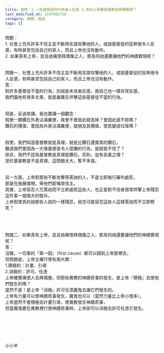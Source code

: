 ```yaml
---
title: 發問：1.一些基督徒的行為使人反感 2.為何上帝要使異教徒神蹟實現？
last_modified_at: 1547992720
category: 護教、福音
tags: []
---
```


問題：<br>1. 社會上充斥許多不信主並不斷用言語攻擊祂的人，或說基督徒的狂熱很令人反感，有時甚至包括自己的家人，而且上帝也沒有動作。<br>2. 如果真有上帝，並且祂痛恨拜偶像之人，那為何祂還要讓他們的神蹟實現呢？<br><!--more--><br><br>問題一、社會上充斥許多不信主並不斷用言語攻擊祂的人，或說基督徒的狂熱很令人反感，有時甚至包括自己的家人，而且上帝也沒有動作。<br>答：<br>對許多基督徒不當的行為，別說是未信者反感，我自己也一樣非常反感。<br>我們園地有很多文章，就是嚴厲在抨擊這些基督徒不當的行為。<br> <br><br>但是，反過來講，我也要講一個觀念：<br>假使一顆鑽石外表沾滿糞便，我會不會因此就丟掉？會因此就不撿嗎？<br>鑽石的價值，會因為外表沾滿糞便，就損及其價值，使其變成垃圾嗎？<br> <br><br>假使，我們知道基督教就是真理，就是比鑽石還寶貴的鑽石，<br>難道我們會因為一大堆基督徒令人噁爛的行為，就說我不信了？<br>除非，我們不認為基督教是真理是鑽石，否則，豈有丟棄之理？<br>至於基督教是不是真理，這問題太大，暫不多提。<br> <br><br>另一方面，上帝對那些不斷攻擊辱罵祂的人，不是立即施行審判處死，<br>那是在施展憐憫，等他們能悔改信主。<br>其實，上帝容忍人咒罵祂而不立即處死這些人，也正是對不信者很常抨擊上帝殘忍這件事一個很大的駁斥。<br>上帝假使真的祂那些人說的一樣殘忍，祂怎可能容忍這些人這樣罵祂而不立即劈死？<br> <br><br><br><br>問題二、如果真有上帝，並且祂痛恨拜偶像之人，那為何祂還要讓他們的神蹟實現呢？<br>答：<br>沒錯，一切事的『第一因』（first cause）都可以歸到上帝那裡去，<br>但問題是，上帝主權行使有兩大類：<br>1.積極的：計畫、引導<br>2.消極的：許可、任憑<br>上帝確實痛恨人去拜偶像，但那些異教的神蹟奇事的發生，是上帝『積極』去使他們發生的嗎？<br>當然不是！是上帝『消極』許可任憑魔鬼去讓它們發生的。<br>上帝有力量可以使神蹟奇事發生，魔鬼也可以（當然力量比上帝小很多）。<br>上帝當然不會積極去計畫引導，使異教發生神蹟奇事，<br>但當魔鬼要在異教裡行使神蹟奇事時，上帝卻可以消極去許可任憑它發生。<br> <br> <br><br><br><br><br>小小羊<br>
